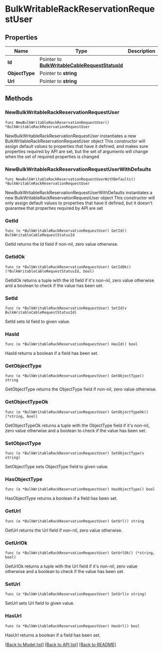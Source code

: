 # BulkWritableRackReservationRequestUser

## Properties

Name | Type | Description | Notes
------------ | ------------- | ------------- | -------------
**Id** | Pointer to [**BulkWritableCableRequestStatusId**](BulkWritableCableRequestStatusId.md) |  | [optional] 
**ObjectType** | Pointer to **string** |  | [optional] 
**Url** | Pointer to **string** |  | [optional] 

## Methods

### NewBulkWritableRackReservationRequestUser

`func NewBulkWritableRackReservationRequestUser() *BulkWritableRackReservationRequestUser`

NewBulkWritableRackReservationRequestUser instantiates a new BulkWritableRackReservationRequestUser object
This constructor will assign default values to properties that have it defined,
and makes sure properties required by API are set, but the set of arguments
will change when the set of required properties is changed

### NewBulkWritableRackReservationRequestUserWithDefaults

`func NewBulkWritableRackReservationRequestUserWithDefaults() *BulkWritableRackReservationRequestUser`

NewBulkWritableRackReservationRequestUserWithDefaults instantiates a new BulkWritableRackReservationRequestUser object
This constructor will only assign default values to properties that have it defined,
but it doesn't guarantee that properties required by API are set

### GetId

`func (o *BulkWritableRackReservationRequestUser) GetId() BulkWritableCableRequestStatusId`

GetId returns the Id field if non-nil, zero value otherwise.

### GetIdOk

`func (o *BulkWritableRackReservationRequestUser) GetIdOk() (*BulkWritableCableRequestStatusId, bool)`

GetIdOk returns a tuple with the Id field if it's non-nil, zero value otherwise
and a boolean to check if the value has been set.

### SetId

`func (o *BulkWritableRackReservationRequestUser) SetId(v BulkWritableCableRequestStatusId)`

SetId sets Id field to given value.

### HasId

`func (o *BulkWritableRackReservationRequestUser) HasId() bool`

HasId returns a boolean if a field has been set.

### GetObjectType

`func (o *BulkWritableRackReservationRequestUser) GetObjectType() string`

GetObjectType returns the ObjectType field if non-nil, zero value otherwise.

### GetObjectTypeOk

`func (o *BulkWritableRackReservationRequestUser) GetObjectTypeOk() (*string, bool)`

GetObjectTypeOk returns a tuple with the ObjectType field if it's non-nil, zero value otherwise
and a boolean to check if the value has been set.

### SetObjectType

`func (o *BulkWritableRackReservationRequestUser) SetObjectType(v string)`

SetObjectType sets ObjectType field to given value.

### HasObjectType

`func (o *BulkWritableRackReservationRequestUser) HasObjectType() bool`

HasObjectType returns a boolean if a field has been set.

### GetUrl

`func (o *BulkWritableRackReservationRequestUser) GetUrl() string`

GetUrl returns the Url field if non-nil, zero value otherwise.

### GetUrlOk

`func (o *BulkWritableRackReservationRequestUser) GetUrlOk() (*string, bool)`

GetUrlOk returns a tuple with the Url field if it's non-nil, zero value otherwise
and a boolean to check if the value has been set.

### SetUrl

`func (o *BulkWritableRackReservationRequestUser) SetUrl(v string)`

SetUrl sets Url field to given value.

### HasUrl

`func (o *BulkWritableRackReservationRequestUser) HasUrl() bool`

HasUrl returns a boolean if a field has been set.


[[Back to Model list]](../README.md#documentation-for-models) [[Back to API list]](../README.md#documentation-for-api-endpoints) [[Back to README]](../README.md)


